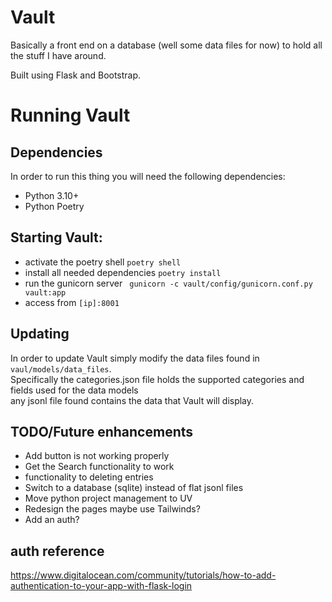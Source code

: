 # Vault
Basically a front end on a database (well some data files for now) to hold all the stuff I have around.

Built using Flask and Bootstrap.

# Running Vault
## Dependencies
In order to run this thing you will need the following dependencies: 
* Python 3.10+
* Python Poetry

## Starting Vault:
* activate the poetry shell ``` poetry shell ```
* install all needed dependencies ``` poetry install ```
* run the gunicorn server ```  gunicorn -c vault/config/gunicorn.conf.py vault:app ```
* access from ``` [ip]:8001 ```

## Updating
In order to update Vault simply modify the data files found in ``` vaul/models/data_files ```.  
Specifically the categories.json file holds the supported categories and fields used for the data models  
any jsonl file found contains the data that Vault will display.

## TODO/Future enhancements
* Add button is not working properly
* Get the Search functionality to work
* functionality to deleting entries
* Switch to a database (sqlite) instead of flat jsonl files
* Move python project management to UV
* Redesign the pages maybe use Tailwinds? 
* Add an auth?

## auth reference
https://www.digitalocean.com/community/tutorials/how-to-add-authentication-to-your-app-with-flask-login

